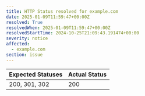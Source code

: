 ```yaml
---
title: HTTP Status resolved for example.com
date: 2025-01-09T11:59:47+00:00Z
resolved: True
resolvedWhen: 2025-01-09T11:59:47+00:00Z
resolvedStartTime: 2024-10-25T21:09:43.191474+00:00
severity: notice
affected:
  - example.com
section: issue
---
```


| Expected Statuses | Actual Status  |
|-------------------|----------------|
| 200, 301, 302 | 200 |

